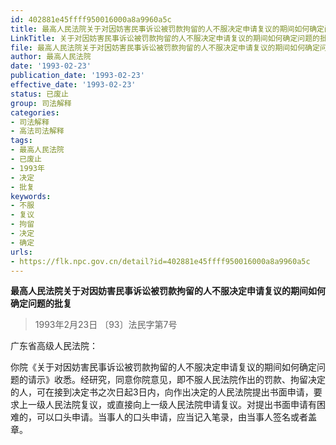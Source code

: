 ```yaml
---
id: 402881e45ffff950016000a8a9960a5c
title: 最高人民法院关于对因妨害民事诉讼被罚款拘留的人不服决定申请复议的期间如何确定问题的批复
LinkTitle: 关于对因妨害民事诉讼被罚款拘留的人不服决定申请复议的期间如何确定问题的批复（1993）
file: 最高人民法院关于对因妨害民事诉讼被罚款拘留的人不服决定申请复议的期间如何确定问题的批复_19930223_402881e45ffff950016000a8a9960a5c.docx
author: 最高人民法院
date: '1993-02-23'
publication_date: '1993-02-23'
effective_date: '1993-02-23'
status: 已废止
group: 司法解释
categories:
- 司法解释
- 高法司法解释
tags:
- 最高人民法院
- 已废止
- 1993年
- 决定
- 批复
keywords:
- 不服
- 复议
- 拘留
- 决定
- 确定
urls:
- https://flk.npc.gov.cn/detail?id=402881e45ffff950016000a8a9960a5c
---
```


**最高人民法院关于对因妨害民事诉讼被罚款拘留的人不服决定申请复议的期间如何确定问题的批复**

> 1993年2月23日 〔93〕法民字第7号

广东省高级人民法院：

你院《关于对因妨害民事诉讼被罚款拘留的人不服决定申请复议的期间如何确定问题的请示》收悉。经研究，同意你院意见，即不服人民法院作出的罚款、拘留决定的人，可在接到决定书之次日起3日内，向作出决定的人民法院提出书面申请，要求上一级人民法院复议，或直接向上一级人民法院申请复议。对提出书面申请有困难的，可以口头申请。当事人的口头申请，应当记入笔录，由当事人签名或者盖章。
